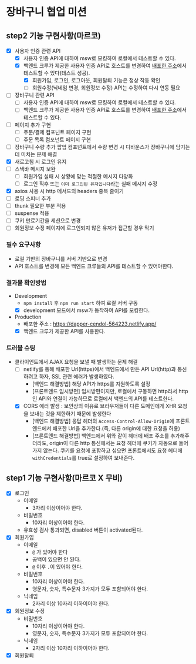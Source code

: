 # 장바구니 협업 미션

## step2 기능 구현사항(마르코)

- [x] 사용자 인증 관련 API
  - [x] 사용자 인증 API에 대하여 msw로 모킹하여 로컬에서 테스트할 수 있다.
  - [x] 백엔드 크루가 제공한 사용자 인증 API로 호스트를 변경하여 [배포한 주소](https://dapper-cendol-564223.netlify.app/)에서 테스트할 수 있다(테스트 성공).
    - [x] 회원가입, 로그인, 로그아웃, 회원탈퇴 기능은 정상 작동 확인
    - [ ] 회원수정(닉네임 변경, 회원정보 수정) API는 수정하여 다시 연동 필요
- [ ] 장바구니 관련 API
  - [ ] 사용자 인증 API에 대하여 msw로 모킹하여 로컬에서 테스트할 수 있다.
  - [ ] 백엔드 크루가 제공한 사용자 인증 API로 호스트를 변경하여 [배포한 주소](https://dapper-cendol-564223.netlify.app/)에서 테스트할 수 있다.
- [ ] 페이지 추가 구현
  - [ ] 주문/결제 컴포넌트 페이지 구현
  - [ ] 주문 목록 컴포넌트 페이지 구현
- [ ] 장바구니 수량 추가 팝업 컴포넌트에서 수량 변경 시 디바운스가 장바구니에 담기는 데 미치는 문제 해결
- [x] 새로고침 시 로그인 유지
- [ ] 스낵바 메시지 보완
  - [ ] 회원가입 실패 시 상황에 맞는 적절한 메시지 다양화
  - [ ] 로그인 직후 뜨는 `이미 로그인된 유저입니다`라는 실패 메시지 수정
- [x] axios 사용 시 http 메서드의 headers 중복 줄이기
- [ ] 로딩 스피너 추가
- [ ] thunk 필요한 부분 적용
- [ ] suspense 적용
- [ ] 쿠키 만료기간을 세션으로 변경
- [ ] 회원정보 수정 페이지에 로그인되지 않은 유저가 접근할 경우 막기

### 필수 요구사항

- 로컬 기반의 장바구니를 서버 기반으로 변경
- API 호스트를 변경해 모든 백엔드 크루들의 API를 테스트할 수 있어야한다.

### 결과물 확인방법

- Development
  - `npm install` 후 `npm run start` 하여 로컬 서버 구동
  - [x] development 모드에서 msw가 동작하여 API를 모킹한다.
- Production
  - 배포한 주소 : https://dapper-cendol-564223.netlify.app/
  - [x] 백엔드 크루가 제공한 API를 사용한다.

### 트러블 슈팅

- 클라이언트에서 AJAX 요청을 보낼 때 발생하는 문제 해결
  - [ ] netlify를 통해 배포한 Url(https)에서 백엔드에서 만든 API Url(http)과 통신하려고 하자, SSL 관련 에러가 발생하였다.
    - [백엔드 해결방법] 해당 API가 https를 지원하도록 설정
    - [프론트엔드 임시방편] 임시방편이지만, 로컬에서 구동하면 http라서 http인 API와 연결이 가능하므로 로컬에서 백엔드의 API를 테스트한다.
  - [x] CORS 에러 발생 : 보안상의 이유로 브라우저들이 다른 도메인에게 XHR 요청을 보내는 것을 제한하기 때문에 발생한다
    - [백엔드 해결방법] 응답 헤더의 `Access-Control-Allow-Origin`에 프론트엔드에서 배포한 Url을 추가한다.(즉, 다른 origin에 대한 요청을 허용)
    - [프론트엔드 해결방법] 백엔드에서 위와 같이 헤더에 배포 주소를 추가해주더라도, origin이 다른 http 통신에서는 요청 헤더에 쿠키가 자동으로 들어가지 않는다. 쿠키를 요청에 포함하고 싶으면 프론트에서도 요청 헤더에 `withCredentials`를 true로 설정하여 보내준다.

## step1 기능 구현사항(마르코 X 무비)

- [x] 로그인
  - 이메일
    - 3자리 이상이어야 한다.
  - 비밀번호
    - 10자리 이상이어야 한다.
  * 유효성 검사 통과되면, disabled 버튼이 activated된다.
- [x] 회원가입
  - 이메일
    - `@` 가 있어야 한다
    - 공백이 있으면 안 된다.
    - `@` 이후 `.`이 있어야 한다.
  - 비밀번호
    - 10자리 이상이어야 한다.
    - 영문자, 숫자, 특수문자 3가지가 모두 포함되어야 한다.
  - 닉네임
    - 2자리 이상 10자리 이하이어야 한다.
- [x] 회원정보 수정
  - 비밀번호
    - 10자리 이상이어야 한다.
    - 영문자, 숫자, 특수문자 3가지가 모두 포함되어야 한다.
  - 닉네임
    - 2자리 이상 10자리 이하이어야 한다.
- [x] 회원탈퇴
